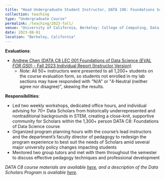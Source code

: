 ```yaml
---
title: "Head Undergraduate Student Instructor, DATA 198: Foundations Scholars (_Fall 2023_)"
collection: teaching
type: "Undergraduate Course"
permalink: /teaching/2023-fall/
venue: "University of California, Berkeley: College of Computing, Data Science, and Society (CDSS)"
date: 2023-08-01
location: "Berkeley, California"
---
```

__Evaluations__:
- [Andrew Chen (DATA C8 LEC 001 Foundations of Data Science _(EVAL FOR GSI)_) - Fall 2023 Individual Report (Instructor Version)](https://drive.google.com/file/d/1E9dxXvRNoXIfRy2HeqWnIYaRXPJb5HuK/view?usp=drive_link)
  - _Note_: All 50+ instructors were presented to all 1,200+ students on the course evaluation form, so students not enrolled in my lab sections may have responded with "N/A" or "4-Neutral (neither agree nor disagree)", skewing the results.

__Responsibilities__:
- Led two weekly workshops, dedicated office hours, and individual advising for 70+ Data Scholars from historically underrepresented and nontraditional backgrounds in STEM, creating a close-knit, supportive community for Scholars within the 1,300+ person DATA C8: Foundations of Data Science course
- Organized program planning hours with the course’s lead instructors and the department’s faculty director of pedagogy to redesign the program experience to best suit the needs of Scholars amid several major university policy changes impacting students
- Mentored two group tutors and met with them throughout the semester to discuss effective pedagogy techniques and professional development

_DATA C8 course materials are available [here](http://www.data8.org/fa23/), and a description of the Data Scholars Program is available [here](https://data.berkeley.edu/academics/campus-resources/data-scholars)._
